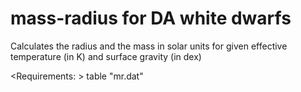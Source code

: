 # mass-radius for DA white dwarfs

Calculates the radius and the mass in solar units for 
given effective temperature (in K) and surface gravity (in dex)

<Requirements: >
table "mr.dat"
